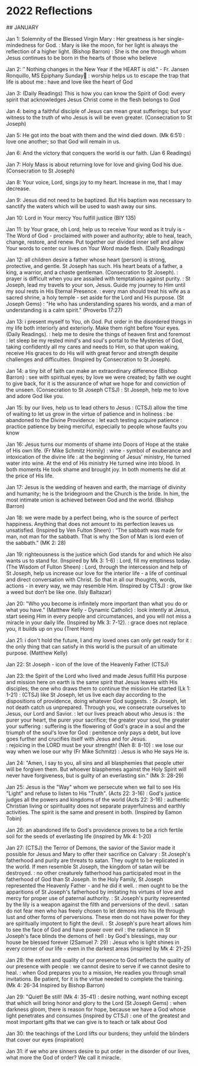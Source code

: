 # 2022 Reflections

<title>2022 | Reflections from a mother</title>
## JANUARY

Jan 1:  Solemnity of the Blessed Virgin Mary
         :  Her greatness is her single-mindedness for God. 
         :  Mary is like the moon, for her light is always the reflection of a higher light. (Bishop Barron)
         :  She is the one through whom Jesus continues to be born in the hearts of those who believe

Jan 2:  ′′ Nothing changes in the New Year if the HEART is old."  -  Fr. Jansen Ronquillo, MS
Epiphany Sunday🙏
         :  worship helps us to escape the trap that life is about me 
         :  have and love like the heart of God

Jan 3:  (Daily Readings) This is how you can know the Spirit of God: every spirit that acknowledges Jesus Christ come in the flesh belongs to God

Jan 4:  being a faithful disciple of Jesus can mean great sufferings; but your witness to the truth of who Jesus is will be even greater. (Consecration to St Joseph)

Jan 5:  He got into the boat with them and the wind died down. (Mk 6:51)
         :  love one another; so that God will remain in us. 

Jan 6:  And the victory that conquers the world is our faith. (Jan 6 Readings)

Jan 7:  Holy Mass is about returning love for love and giving God his due.  (Consecration to St Joseph)

Jan 8:  Your voice, Lord, sings joy to my heart. Increase in me, that I may decrease. 

Jan 9:  Jesus did not need to be baptized. But His baptism was necessary to sanctify the waters which will be used to wash away our sins. 

Jan 10:  Lord in Your mercy You fulfill justice (BIY 135)

Jan 11:  by Your grace, oh Lord, help us to receive Your word as it truly is - The Word of God - proclaimed with power and authority; able to heal, teach, change, restore, and renew.  Put together our divided inner self and allow Your words to center our lives on Your Word made flesh.   (Daily Readings)

Jan 12:  all children desire a father whose heart (person) is strong, protective, and gentle. St Joseph has such. His heart beats of a father, a king, a warrior, and a chaste gentleman.  (Consecration to St Joseph). 
           :  prayer is difficult when you are assailed with temptations against purity. 
           :  St Joseph, lead my travels to your son, Jesus. Guide my journey to Him until my soul rests in His Eternal Presence. 
           :  every man should treat his wife as a sacred shrine, a holy temple - set aside for the Lord and His purpose. (St Joseph Gems)
           :  "He who has understanding spares his words, and a man of understanding is a calm spirit."  (Proverbs 17:27)

Jan 13:  i present myself to You, oh God.  Put order in the disordered things in my life both interiorly and exteriorly.  Make them right before Your eyes.  (Daily Readings). 
           :  help me to desire the things of heaven first and foremost
           :  let sleep be my rested mind's and soul's portal to the Mysteries of God, taking confidently all my cares and needs to Him, so that upon waking, receive His graces to do His will with great fervor and strength despite challenges and difficulties.  (Inspired by Consecration to St Joseph). 
           
Jan 14:  a tiny bit of faith can make an extraordinary difference (Bishop Barron)
           :  see with spiritual eyes; by love we were created; by faith we ought to give back, for it is the assurance of what we hope for and conviction of the unseen. (Consecration to St Joseph CTSJ)
           :  St Joseph, help me to love and adore God like you. 

Jan 15:  by our lives, help us to lead others to Jesus
           :   (CTSJ) allow the time of waiting to let us grow in the virtue of patience and in holiness
           :  be abandoned to the Divine Providence
           :  let each testing acquire patience
           :  practice patience by being merciful, especially to people whose faults you know

Jan 16: Jesus turns our moments of shame into Doors of Hope at the stake of His own life.  (Fr Mike Schmitz Homily)
           :  wine - symbol of exuberance and intoxication of the divine life
           :  at the beginning of Jesus’ ministry, He turned water into wine. At the end of His ministry He turned wine into blood.  In both moments He took shame and brought joy. In both moments he did at the price of His life. 

Jan 17:  Jesus is the wedding of heaven and earth, the marriage of divinity and humanity; he is the bridegroom and the Church is the bride. In him, the most intimate union is achieved between God and the world.  (Bishop Barron)

Jan 18:  we were made by a perfect being, who is the source of perfect happiness.  Anything that does not amount to its perfection leaves us unsatisfied. (Inspired by Ven Fulton Sheen)
           :  “The sabbath was made for man, not man for the sabbath.  That is why the Son of Man is lord even of the sabbath.”  (MK 2: 28)

Jan 19:  righteousness is the justice which God stands for and which He also wants us to stand for. (Inspired by Mk 3: 1-6)
           :  Lord, fill my emptiness today. (The Wisdom of Fulton Sheen)
           :  Lord, through the intercession and help of St Joseph, help us increase our love for the interior life - a life of continual and direct conversation with Christ.  So that in all our thoughts, words, actions - in every way, we may resemble Him. (Inspired by CTSJ)
           :  grow like a weed but don’t be like one. (Isly Baltazar)
           
Jan 20:  "Who you become is infinitely
more important than what you do or what you have."  (Matthew Kelly - Dynamic Catholic)
           :  look intently at Jesus, start seeing Him in every people and circumstances, and you will not miss a miracle in your daily life. (Inspired by Mk 3: 7-12). 
           :  grace does not replace you, it builds up on you (Trent Horn)

Jan 21:  i don't hold the future, I and my loved ones can only get ready for it 
           :  the only thing that can satisfy in this world is the pursuit of an ultimate purpose. (Matthew Kelly)

Jan 22:  St Joseph - icon of the love of the Heavenly Father (CTSJ)
            
Jan 23:  the Spirit of the Lord who lived and made Jesus fulfill His purpose and mission here on earth is the same spirit that Jesus leaves with His disciples; the one who draws them to continue the mission He started (Lk 1: 1-21)
           :  (CTSJ) like St Joseph, let us live each day according to the dispositions of providence, doing whatever God suggests. 
           :  St Joseph, let not death catch us unprepared. Through you, we consecrate ourselves to Jesus, our Lord and Savior. 
           :  let our lives preach about who Jesus is
           :  the purer your heart, the purer your sacrifice; the greater your soul, the greater your suffering
           :  suffering is the flowering of God's grace in a soul and the triumph of the soul's love for God
           :  penitence only pays a debt, but love goes further and crucifies itself with Jesus and for Jesus.  
           :  rejoicing in the LORD must be your strength!  (Neh 8: 8-10)
           :  we lose our way when we lose our why (Fr Mike Schmitz)
           :  Jesus is who He says He is. 

Jan 24: "Amen, I say to you, all sins and all blasphemies that people utter will be forgiven them. But whoever blasphemes against the Holy Spirit will never have forgiveness, but is guilty of an everlasting sin.” (Mk 3: 28-29)

Jan 25:  Jesus is the "Way" whom we persecute when we fail to see His "Light" and refuse to listen to His "Truth".  (Acts 22: 3-16)
           :  God's justice judges all the powers and kingdoms of the world (Acts 22: 3-16)
           :  authentic Christian living or spirituality does not separate prayerfulness and earthly activities.  The spirit is the same and present in both. (Inspired by Eamon Tobin)

Jan 26:  an abandoned life to God's providence proves to be a rich fertile soil for the seeds of everlasting life (inspired by Mk 4: 1-20)
           
Jan 27:  (CTSJ) the Terror of Demons, the savior of the Savior made it possible for Jesus and Mary to offer their sacrifice on Calvary
           :  St Joseph's fatherhood and purity are threats to satan. They ought to be replicated in the world. If men resemble St Joseph, the kingdom of satan will be destroyed. 
           :  no other creaturely fatherhood has participated most in the fatherhood of God than St Joseph. In the Holy Family, St Joseph represented the Heavenly Father - and he did it well. 
           :  men ought to be the apparitions of St Joseph's fatherhood by imitating his virtues of love and mercy for proper use of paternal authority. 
           :  St Joseph's purity represented by the lily is a weapon against the filth and perversions of the devil. 
           : satan do not fear men who has freely chosen to let demons into his life through lust and other forms of perversions.  These men do not have power for they are spiritually impotent to fight the devil. 
           :  St Joseph's pure heart allows him to see the face of God and have power over evil
           :  the radiance in St Joseph's face blinds the demons of hell
           :  by God's blessings, may our house be blessed forever (2Samuel 7: 29)
           :  Jesus who is light shines in every corner of our life - even in the darkest areas (inspired by Mk 4: 21-25)

Jan 28:  the extent and quality of our presence to God reflects the quality of our presence with people
           :  we cannot desire to serve if we cannot desire to heal. 
           :  when God prepares you to a mission, He readies you through small invitations.  Be patient, for it is the virtue needed to complete the training. (Mk 4: 26-34 Inspired by Bishop Barron)

Jan 29:  "Quiet! Be still!  (Mk 4: 35-41)
            :  desire nothing, want nothing except that which will bring honor and glory to the Lord (St Joseph Gems)
            :  when darkness gloom, there is reason for hope, because we have a God whose light penetrates and consumes (inspired by CTSJ)
            :  one of the greatest and most important gifts that we can give is to teach or talk about God

Jan 30:  the teachings of the Lord lifts our burdens; they unfold the blinders that cover our eyes (inspiration)
            
Jan 31:  if we who are sinners desire to put order in the disorder of our lives, what more the God of order?  We call it miracle. 
     
            
